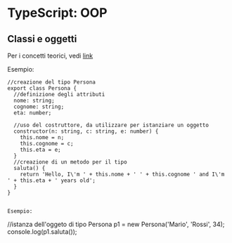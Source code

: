 # TypeScript: OOP

## Classi e oggetti
Per i concetti teorici, vedi [link](https://github.com/serenasensini/FZTH-Java/blob/master/Java-OOP.md)

Esempio:

```
//creazione del tipo Persona
export class Persona {
  //definizione degli attributi
  nome: string;
  cognome: string;
  eta: number;
  
  //uso del costruttore, da utilizzare per istanziare un oggetto
  constructor(n: string, c: string, e: number) {
    this.nome = n;
    this.cognome = c;
    this.eta = e;
  }
  //creazione di un metodo per il tipo
  saluta() {
    return 'Hello, I\'m ' + this.nome + ' ' + this.cognome ' and I\'m ' + this.eta + ' years old';
  }
}

```

```

Esempio:

```
//istanza dell'oggeto di tipo Persona
p1 = new Persona('Mario', 'Rossi', 34);
console.log(p1.saluta());
```
